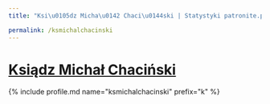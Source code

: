 ```yaml
---
title: "Ksi\u0105dz Micha\u0142 Chaci\u0144ski | Statystyki patronite.pl | Patromierz"

permalink: /ksmichalchacinski
---
```


# [Ksiądz Michał Chaciński](https://patronite.pl/ksmichalchacinski)

{% include profile.md name="ksmichalchacinski" prefix="k" %}
